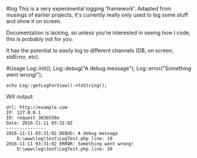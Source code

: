 #log
This is a very experimental logging 'framework'. Adapted from musings of earlier projects, it's currently really only used to log some stuff and show it on screen.

Documentation is lacking, so unless you're interested in seeing how I code, this is probably not for you.

It has the potential to easily log to different channels (DB, on screen, stdError, etc).

#Usage
    Log::init();
    Log::debug("A debug message");
    Log::error("Something went wrong!");
    
    echo Log::getLogForView()->toString();
    
Will output:
```
Url: http://example.com
IP: 127.0.0.1
ID: request_383b556e
Date: 2016-11-11 03:31:02
---------------
2016-11-11 03:31:02 DEBUG: A debug message
    D:\www\log\test\LogTest.php line: 19
2016-11-11 03:31:02 ERROR: Something went wrong!
    D:\www\log\test\LogTest.php line: 20
```